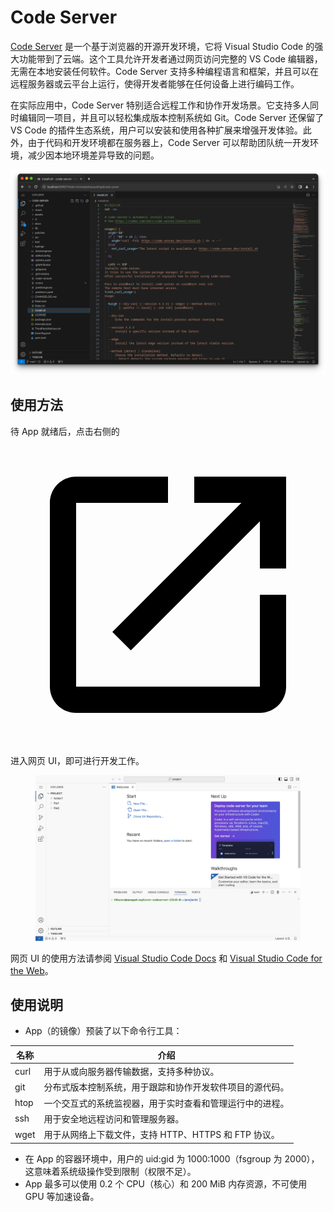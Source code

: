 # Code Server

<a target="_blank" rel="noopener noreferrer" href="https://github.com/coder/code-server">Code Server</a> 是一个基于浏览器的开源开发环境，它将 Visual Studio Code 的强大功能带到了云端。这个工具允许开发者通过网页访问完整的 VS Code 编辑器，无需在本地安装任何软件。Code Server 支持多种编程语言和框架，并且可以在远程服务器或云平台上运行，使得开发者能够在任何设备上进行编码工作。

在实际应用中，Code Server 特别适合远程工作和协作开发场景。它支持多人同时编辑同一项目，并且可以轻松集成版本控制系统如 Git。Code Server 还保留了 VS Code 的插件生态系统，用户可以安装和使用各种扩展来增强开发体验。此外，由于代码和开发环境都在服务器上，Code Server 可以帮助团队统一开发环境，减少因本地环境差异导致的问题。

![](../assets/app/codeserver/codeserver-official.png)

## 使用方法

待 App 就绪后，点击右侧的 <span class="twemoji"><svg class="MuiSvgIcon-root MuiSvgIcon-colorPrimary MuiSvgIcon-fontSizeMedium css-jxtyyz" focusable="false" aria-hidden="true" viewBox="0 0 24 24" data-testid="OpenInNewIcon"><path d="M19 19H5V5h7V3H5c-1.11 0-2 .9-2 2v14c0 1.1.89 2 2 2h14c1.1 0 2-.9 2-2v-7h-2zM14 3v2h3.59l-9.83 9.83 1.41 1.41L19 6.41V10h2V3z"></path></svg></span> 进入网页 UI，即可进行开发工作。

<figure class="screenshot">
  <img alt="codeserver" src="../assets/app/codeserver/codeserver.png" />
</figure>

网页 UI 的使用方法请参阅 <a target="_blank" rel="noopener noreferrer" href="https://code.visualstudio.com/docs">Visual Studio Code Docs</a> 和 <a target="_blank" rel="noopener noreferrer" href="https://code.visualstudio.com/docs/editor/vscode-web">Visual Studio Code for the Web</a>。

## 使用说明

* App（的镜像）预装了以下命令行工具：

| 名称 | 介绍                                                     |
| ---- | -------------------------------------------------------- |
| curl | 用于从或向服务器传输数据，支持多种协议。                 |
| git  | 分布式版本控制系统，用于跟踪和协作开发软件项目的源代码。 |
| htop | 一个交互式的系统监视器，用于实时查看和管理运行中的进程。 |
| ssh  | 用于安全地远程访问和管理服务器。                         |
| wget | 用于从网络上下载文件，支持 HTTP、HTTPS 和 FTP 协议。     |

* 在 App 的容器环境中，用户的 uid:gid 为 1000:1000（fsgroup 为 2000），这意味着系统级操作受到限制（权限不足）。
* App 最多可以使用 0.2 个 CPU（核心）和 200 MiB 内存资源，不可使用 GPU 等加速设备。
